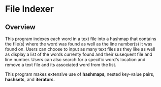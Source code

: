 # File Indexer

## Overview
This program indexes each word in a text file into a hashmap that contains the file(s) where the word was found as well as the line number(s) it was found on. Users can choose to input as many text files as they like as well as display a list of the words currenty found and their susequent file and line number. Users can also search for a specific word's location and remove a text file and its associated word from the list.

This program makes extensive use of **hashmaps**, nested key-value pairs, **hashsets**, and **iterators**.

